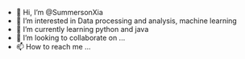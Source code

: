 - 👋 Hi, I’m @SummersonXia
- 👀 I’m interested in Data processing and analysis, machine learning
- 🌱 I’m currently learning python and java
- 💞️ I’m looking to collaborate on ...
- 📫 How to reach me ...

<!---
SummersonXia/SummersonXia is a ✨ special ✨ repository because its `README.md` (this file) appears on your GitHub profile.
You can click the Preview link to take a look at your changes.
--->
